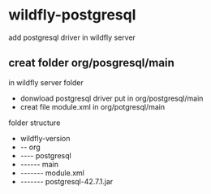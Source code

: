 # wildfly-postgresql
add postgresql driver in wildfly server 
## creat folder org/posgresql/main
in wildfly server folder

- donwload postgresql driver put in org/postgresql/main
- creat file module.xml in org/potgresql/main

folder structure
- wildfly-version
- -- org
- ---- postgresql
- ------ main
- ------- module.xml
- ------- postgresql-42.7.1.jar
